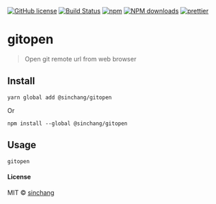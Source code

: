 [![GitHub license](https://img.shields.io/badge/license-MIT-blue.svg)](https://raw.githubusercontent.com/sinchang/gitopen/master/LICENSE)
[![Build Status](https://img.shields.io/travis/sinchang/gitopen.svg)](https://travis-ci.org/sinchang/gitopen)
[![npm](https://img.shields.io/npm/v/@sinchang/gitopen.svg)](https://www.npmjs.com/package/@sinchang/gitopen)
[![NPM downloads](https://img.shields.io/npm/dm/@sinchang/gitopen.svg?style=flat)](https://npmjs.com/package/@sinchang/gitopen)
[![prettier](https://img.shields.io/badge/style-prettier-ff69b4.svg)](https://github.com/prettier/prettier)

# gitopen

> Open git remote url from web browser

## Install

```
yarn global add @sinchang/gitopen
```

Or

```
npm install --global @sinchang/gitopen
```

## Usage

```
gitopen
```

#### License

MIT © [sinchang](https://github.com/sinchang)
